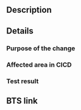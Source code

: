 ## Description

## Details
### Purpose of the change 


### Affected area in CICD <!-- Required field. -->


### Test result <!-- Required field. -->


## BTS link
